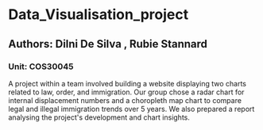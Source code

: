 # Data_Visualisation_project
## Authors: Dilni De Silva , Rubie Stannard
### Unit: COS30045
A project within a team involved building a website displaying two charts related to law, order, and 
immigration. Our group chose a radar chart for internal displacement numbers and a choropleth map chart to compare legal and illegal immigration trends over 5 years. We also prepared a report analysing the project's development and chart insights.

